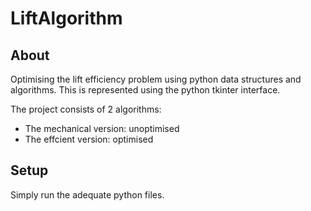 # LiftAlgorithm

## About

Optimising the lift efficiency problem using python data structures and algorithms.
This is represented using the python tkinter interface.

The project consists of 2 algorithms:
- The mechanical version: unoptimised
- The effcient version: optimised

## Setup

Simply run the adequate python files.

